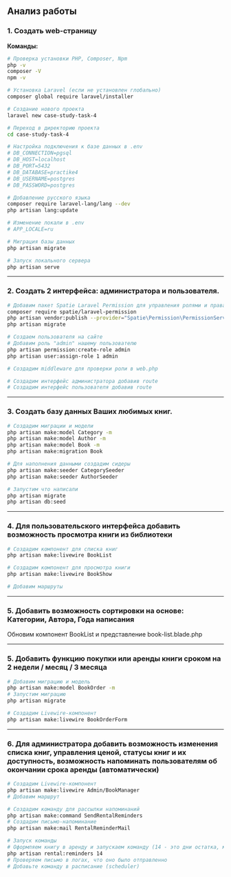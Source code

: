 ## Анализ работы

### 1. Создать web-страницу

**Команды:**
```bash
# Проверка установки PHP, Composer, Npm
php -v
composer -V
npm -v

# Установка Laravel (если не установлен глобально)
composer global require laravel/installer

# Создание нового проекта
laravel new case-study-task-4

# Переход в директорию проекта
cd case-study-task-4

# Настройка подключения к базе данных в .env
# DB_CONNECTION=pgsql
# DB_HOST=localhost
# DB_PORT=5432
# DB_DATABASE=practike4
# DB_USERNAME=postgres
# DB_PASSWORD=postgres

# Добавление русского языка
composer require laravel-lang/lang --dev
php artisan lang:update

# Изменение локали в .env
# APP_LOCALE=ru

# Миграция базы данных
php artisan migrate

# Запуск локального сервера
php artisan serve
```

---

### 2. Создать 2 интерфейса: администратора и пользователя.

```bash
# Добавим пакет Spatie Laravel Permission для управления ролями и правами
composer require spatie/laravel-permission
php artisan vendor:publish --provider="Spatie\Permission\PermissionServiceProvider"
php artisan migrate

# Создаем пользователя на сайте
# Добавим роль "admin" нашему пользователю 
php artisan permission:create-role admin
php artisan user:assign-role 1 admin

# Создадим middleware для проверки роли в web.php

# Создадим интерфейс администратора добавив route
# Создадим интерфейс пользователя добавив route
```

---

### 3. Создать базу данных Ваших любимых книг.

```bash
# Создадим миграции и модели
php artisan make:model Category -m
php artisan make:model Author -m
php artisan make:model Book -m
php artisan make:migration Book

# Для наполнения данными создадим сидеры
php artisan make:seeder CategorySeeder
php artisan make:seeder AuthorSeeder

# Запустим что написали
php artisan migrate
php artisan db:seed
```

---

### 4. Для пользовательского интерфейса добавить возможность просмотра книги из библиотеки

```bash
# Создадим компонент для списка книг
php artisan make:livewire BookList

# Создадим компонент для просмотра книги
php artisan make:livewire BookShow

# Добавим маршруты
```

---

### 5. Добавить возможность сортировки на основе: Категории, Автора, Года написания

Обновим компонент BookList и представление book-list.blade.php

---

### 5. Добавить функцию покупки или аренды книги сроком на 2 недели / месяц / 3 месяца

```bash
# Добавим миграцию и модель
php artisan make:model BookOrder -m
# Запустим миграцию
php artisan migrate

# Создадим Livewire-компонент
php artisan make:livewire BookOrderForm

```

---

### 6. Для администратора добавить возможность изменения списка книг, управления ценой, статусы книг и их доступность, возможность напоминать пользователям об окончании срока аренды (автоматически)

```bash
# Создадим Livewire-компонент
php artisan make:livewire Admin/BookManager
# Добавим маршрут

# Создадим команду для рассылки напоминаний
php artisan make:command SendRentalReminders
# Создадим письмо-напоминание
php artisan make:mail RentalReminderMail

# Запуск команды
# Оформляем книгу в аренду и запускаем команду (14 - это дни остатка, можно заменить)
php artisan rental:reminders 14
# Проверяем письмо в логах, что оно было отправленно
# Добавьте команду в расписание (scheduler)
```
